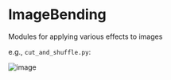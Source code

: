 # ImageBending
Modules for applying various effects to images

e.g., `cut_and_shuffle.py`:

![image](https://github.com/user-attachments/assets/1df0dd0a-3edd-4729-b971-99b4c007c556)

